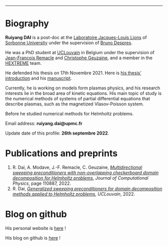 <!---
dairy-life/dairy-life is a ✨ special ✨ repository because its `README.md` (this file) appears on your GitHub profile.
You can click the Preview link to take a look at your changes.
--->

---

# Biography

**Ruiyang DAI** is a post-doc at the [Laboratoire Jacques-Louis Lions](https://www.ljll.math.upmc.fr/) of [Sorbonne University](https://www.sorbonne-universite.fr/) under the supervision of [Bruno Despres](https://www.ljll.math.upmc.fr/despres/).

He was a PhD student at [UCLouvain](https://uclouvain.be/en/index.html) in Belgium under the supervision of [Jean-Francois Remacle](https://www.hextreme.eu/staff-members/913/) and [Christophe Geuzaine](https://people.montefiore.uliege.be/geuzaine/), and a member in the [HEXTREME](https://www.hextreme.eu/) team. 

He defended his thesis on 17th Novembre 2021. Here is [his thesis' introduction](https://www.fsa.uliege.be/cms/c_7439141/fr/generalized-sweeping-preconditioners-for-domain-decomposition-methods-applied-to-helmholtz-problems) and his [manuscript](https://orbi.uliege.be/handle/2268/260200).

Currently, he is working on models form plasmas physics, 
and his research interests lie in the broad area of kinetic equations. 
His main topic of study is the numerical methods of systems of partial differential equations that describe plasmas, such as the magnetized Vlasov-Poisson system.

Before he studied numerical methods for Helmholtz problems.

Email address: __ruiyang.dai@upmc.fr__

Update date of this profile: **26th septembre 2022**.

# Publications and preprints

1.  R. Dai, A. Modave, J.-F. Remacle, C. Geuzaine, [*Multidirectional sweeping preconditioners with non-overlapping checkerboard domain decomposition for Helmholtz problems*](https://www.sciencedirect.com/science/article/pii/S0021999121007828), <em>Journal of Computational Physics</em>, page 110887, 2022.
2.  R. Dai, [*Generalized sweeping preconditioners for domain decomposition methods applied to Helmholtz problems*](https://dial.uclouvain.be/pr/boreal/object/boreal:258030), <em>UCLouvain</em>, 2022.

# Blog on github

His personal website is [here](https://dairy-life.github.io/) !

His blog on github is [here](https://github.com/dairy-life/blog) !
